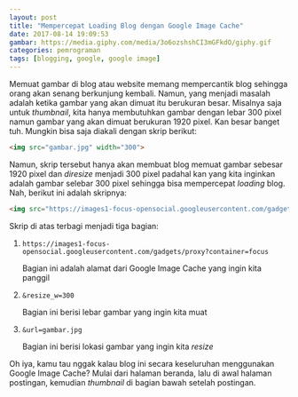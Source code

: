 ```yaml
---
layout: post
title: "Mempercepat Loading Blog dengan Google Image Cache"
date: 2017-08-14 19:09:53
gambar: https://media.giphy.com/media/3o6ozshshCI3mGFkdO/giphy.gif
categories: pemrograman
tags: [blogging, google, google image]
---
```


Memuat gambar di blog atau website memang mempercantik blog sehingga orang akan senang berkunjung kembali. Namun, yang menjadi masalah adalah ketika gambar yang akan dimuat itu berukuran besar. Misalnya saja untuk _thumbnail_, kita hanya membutuhkan gambar dengan lebar 300 pixel namun gambar yang akan dimuat berukuran 1920 pixel. Kan besar banget tuh. Mungkin bisa saja diakali dengan skrip berikut:

```html
<img src="gambar.jpg" width="300">
```

Namun, skrip tersebut hanya akan membuat blog memuat gambar sebesar 1920 pixel dan _diresize_ menjadi 300 pixel padahal kan yang kita inginkan adalah gambar selebar 300 pixel sehingga bisa mempercepat _loading_ blog. Nah, berikut ini adalah skripnya:

```html
<img src="https://images1-focus-opensocial.googleusercontent.com/gadgets/proxy?container=focus&resize_w=300&url=gambar.jpg">
```

Skrip di atas terbagi menjadi tiga bagian:

1. `https://images1-focus-opensocial.googleusercontent.com/gadgets/proxy?container=focus`

    Bagian ini adalah alamat dari Google Image Cache yang ingin kita panggil

2. `&resize_w=300`

    Bagian ini berisi lebar gambar yang ingin kita muat

3. `&url=gambar.jpg`

    Bagian ini berisi lokasi gambar yang ingin kita _resize_

Oh iya, kamu tau nggak kalau blog ini secara keseluruhan menggunakan Google Image Cache? Mulai dari halaman beranda, lalu di awal halaman postingan, kemudian _thumbnail_ di bagian bawah setelah postingan.
